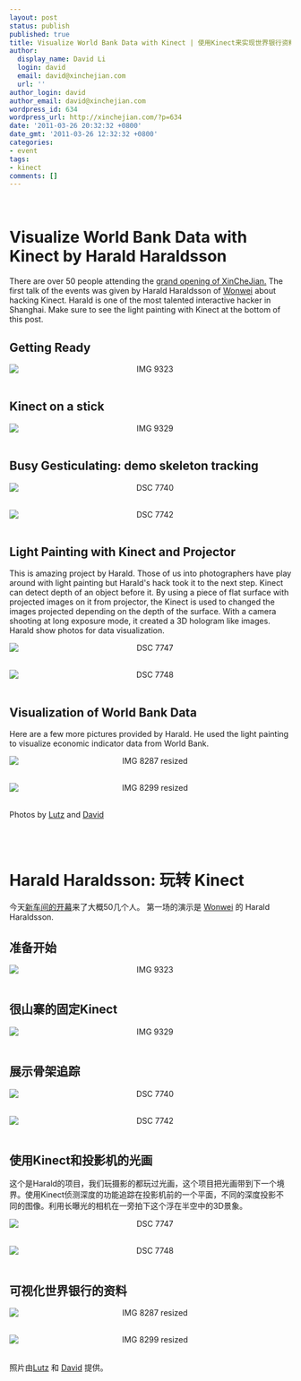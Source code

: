 ```yaml
---
layout: post
status: publish
published: true
title: Visualize World Bank Data with Kinect | 使用Kinect来实现世界银行资料的可视化
author:
  display_name: David Li
  login: david
  email: david@xinchejian.com
  url: ''
author_login: david
author_email: david@xinchejian.com
wordpress_id: 634
wordpress_url: http://xinchejian.com/?p=634
date: '2011-03-26 20:32:32 +0800'
date_gmt: '2011-03-26 12:32:32 +0800'
categories:
- event
tags:
- kinect
comments: []
---
```

<p><!--:en--><br />
<h1>Visualize World Bank Data with Kinect by Harald Haraldsson</h1></p>
<p>There are over 50 people attending the <a href="http://xinchejian.com/event/?regevent_action=register&event_id=2&name_of_event=XinCheJianGrandOpening" target="_blank">grand opening of XinCheJian.</a> The first talk of the events was given by Harald Haraldsson of <a href="http://wonwei.com" target="_blank">Wonwei</a> about hacking Kinect. Harald is one of the most talented interactive hacker in Shanghai. Make sure to see the light painting with Kinect at the bottom of this post.</p></p>
<h2>Getting Ready</h2></p>
<p style="text-align:center">
<img style="display:block; margin-left:auto; margin-right:auto;" src="/uploads/2011/03/IMG_9323.jpg" alt="IMG 9323" title="IMG_9323.JPG" border="0"/><br />
</p></p>
<h2>Kinect on a stick</h2></p>
<p style="text-align:center">
<img style="display:block; margin-left:auto; margin-right:auto;" src="/uploads/2011/03/IMG_9329.jpg" alt="IMG 9329" title="IMG_9329.JPG" border="0"/><br />
</p></p>
<h2>Busy Gesticulating: demo skeleton tracking</h2></p>
<p style="text-align:center">
<img style="display:block; margin-left:auto; margin-right:auto;" src="/uploads/2011/03/DSC_7740.jpg" alt="DSC 7740" title="DSC_7740.JPG" border="0"/><br />
</p></p>
<p style="text-align:center">
<img style="display:block; margin-left:auto; margin-right:auto;" src="/uploads/2011/03/DSC_7742.jpg" alt="DSC 7742" title="DSC_7742.JPG" border="0"/><br />
</p></p>
<h2>Light Painting with Kinect and Projector</h2></p>
<p>This is amazing project by Harald. Those of us into photographers have play around with light painting but Harald's hack took it to the next step. Kinect can detect depth of an object before it. By using a piece of flat surface with projected images on it from projector, the Kinect is used to changed the images projected depending on the depth of the surface. With a camera shooting at long exposure mode, it created a 3D hologram like images. Harald show photos for data visualization.<br />
</p></p>
<p style="text-align:center">
<img style="display:block; margin-left:auto; margin-right:auto;" src="/uploads/2011/03/DSC_7747.jpg" alt="DSC 7747" title="DSC_7747.JPG" border="0"/><br />
</p></p>
<p style="text-align:center">
<img style="display:block; margin-left:auto; margin-right:auto;" src="/uploads/2011/03/DSC_7748.jpg" alt="DSC 7748" title="DSC_7748.JPG" border="0"/><br />
</p></p>
<h2>Visualization of World Bank Data</h2></p>
<p>Here are a few more pictures provided by Harald. He used the light painting to visualize economic indicator data from World Bank.</p></p>
<p style="text-align:center">
<img style="display:block; margin-left:auto; margin-right:auto;" src="/uploads/2011/03/IMG_8287_resized.jpg" alt="IMG 8287 resized" title="IMG_8287_resized.jpg" border="0"/><br />
</p></p>
<p style="text-align:center">
<img style="display:block; margin-left:auto; margin-right:auto;" src="/uploads/2011/03/IMG_8299_resized.jpg" alt="IMG 8299 resized" title="IMG_8299_resized.jpg"/><br />
</p></p>
<p>Photos by <a href="http://www.lumi-photo.com/" target="_blank">Lutz</a> and <a href="http://www.flickr.com/photos/taweili/" target="_blank">David</a></p><br />
<!--:--><br />
<!--:zh--></p>
<h1>Harald Haraldsson: 玩转 Kinect</h1></p>
<p>今天<a href="http://xinchejian.com/event/?regevent_action=register&event_id=2&name_of_event=XinCheJianGrandOpening" target="_blank">新车间的开幕</a>来了大概50几个人。 第一场的演示是 <a href="http://wonwei.com" target="_blank">Wonwei</a> 的 Harald Haraldsson.</p></p>
<h2>准备开始</h2></p>
<p style="text-align:center">
<img style="display:block; margin-left:auto; margin-right:auto;" src="/uploads/2011/03/IMG_9323.jpg" alt="IMG 9323" title="IMG_9323.JPG" border="0"/><br />
</p></p>
<h2>很山寨的固定Kinect</h2></p>
<p style="text-align:center">
<img style="display:block; margin-left:auto; margin-right:auto;" src="/uploads/2011/03/IMG_9329.jpg" alt="IMG 9329" title="IMG_9329.JPG" border="0"/><br />
</p></p>
<h2>展示骨架追踪</h2></p>
<p style="text-align:center">
<img style="display:block; margin-left:auto; margin-right:auto;" src="/uploads/2011/03/DSC_7740.jpg" alt="DSC 7740" title="DSC_7740.JPG" border="0"/><br />
</p></p>
<p style="text-align:center">
<img style="display:block; margin-left:auto; margin-right:auto;" src="/uploads/2011/03/DSC_7742.jpg" alt="DSC 7742" title="DSC_7742.JPG" border="0"/><br />
</p></p>
<h2>使用Kinect和投影机的光画</h2></p>
<p>这个是Harald的项目，我们玩摄影的都玩过光画，这个项目把光画带到下一个境界。使用Kinect侦测深度的功能追踪在投影机前的一个平面，不同的深度投影不同的图像。利用长曝光的相机在一旁拍下这个浮在半空中的3D景象。</p></p>
<p style="text-align:center">
<img style="display:block; margin-left:auto; margin-right:auto;" src="/uploads/2011/03/DSC_7747.jpg" alt="DSC 7747" title="DSC_7747.JPG" border="0"/><br />
</p></p>
<p style="text-align:center">
<img style="display:block; margin-left:auto; margin-right:auto;" src="/uploads/2011/03/DSC_7748.jpg" alt="DSC 7748" title="DSC_7748.JPG" border="0"/><br />
</p></p>
<h2>可视化世界银行的资料</h2></p>
<p style="text-align:center">
<img style="display:block; margin-left:auto; margin-right:auto;" src="/uploads/2011/03/IMG_8287_resized.jpg" alt="IMG 8287 resized" title="IMG_8287_resized.jpg" border="0"/><br />
</p></p>
<p style="text-align:center">
<img style="display:block; margin-left:auto; margin-right:auto;" src="/uploads/2011/03/IMG_8299_resized.jpg" alt="IMG 8299 resized" title="IMG_8299_resized.jpg"/><br />
</p></p>
<p>照片由<a href="http://www.lumi-photo.com/" target="_blank">Lutz</a> 和 <a href="http://www.flickr.com/photos/taweili/" target="_blank">David</a> 提供。</p><br />
<!--:--></p>
